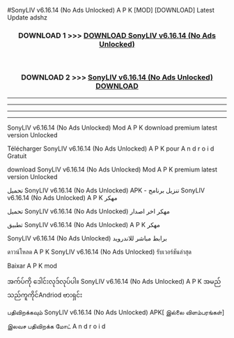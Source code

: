 #SonyLIV  v6.16.14 (No Ads Unlocked) A P K [MOD] [DOWNLOAD] Latest Update adshz



<div align="center">

<h3>DOWNLOAD 1 >>> <a href="https://teeasianyam.web.app?sq=SonyLIV  v6.16.14 (No Ads Unlocked)">DOWNLOAD SonyLIV  v6.16.14 (No Ads Unlocked) </a></h3><br>

<h3>DOWNLOAD 2 >>> <a href="https://teeasianyam.web.app?sq=SonyLIV  v6.16.14 (No Ads Unlocked) ">SonyLIV  v6.16.14 (No Ads Unlocked)  DOWNLOAD </a></h3>

</div>


----------------------------------------------------------

----------------------------------------------------------

----------------------------------------------------------

----------------------------------------------------------


SonyLIV  v6.16.14 (No Ads Unlocked)  Mod A P K download premium latest version Unlocked

Télécharger SonyLIV  v6.16.14 (No Ads Unlocked)  A P K pour A n d r o i d Gratuit

download SonyLIV  v6.16.14 (No Ads Unlocked)  Mod A P K premium latest version Unlocked

تحميل SonyLIV  v6.16.14 (No Ads Unlocked)  APK - تنزيل برنامج SonyLIV  v6.16.14 (No Ads Unlocked)  A P K مهكر

تحميل SonyLIV  v6.16.14 (No Ads Unlocked)  مهكر اخر اصدار

تطبيق SonyLIV  v6.16.14 (No Ads Unlocked)  A P K مهكر

SonyLIV  v6.16.14 (No Ads Unlocked)  برابط مباشر للاندرويد

ดาวน์โหลด A P K SonyLIV  v6.16.14 (No Ads Unlocked)  รับเวอร์ชันล่าสุด

Baixar A P K mod

အက်ပ်ကို ဒေါင်းလုဒ်လုပ်ပါ။ SonyLIV  v6.16.14 (No Ads Unlocked)  A P K အမည်သည်ကူကိုင်Andriod ဗားရှင်း

பதிவிறக்கவும் SonyLIV  v6.16.14 (No Ads Unlocked)  APK[ இல்லை விளம்பரங்கள்] 
 
இலவச பதிவிறக்க மோட் A n d r o i d



